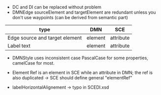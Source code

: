 * DC and DI can be replaced without problem
* DMNEdge sourceElement and targetElement are redundant unless you don't use waypoints (can be derived from semantic part)

|       type      |      DMN     |      SCE     |
| --------------- | ------------ | ------------ |
| Edge source and target element | element | attribute |
| Label text | element | attribute |

* DMNStyle uses inconsistent case PascalCase for some properties, camelCase for most.
* Element Ref is an element in SCE while an attribute in DMN; the ref is also duplicated -> SCE should define general "elementRef"

* labelHorizontalAlignement -> typo in SCEDI.xsd
